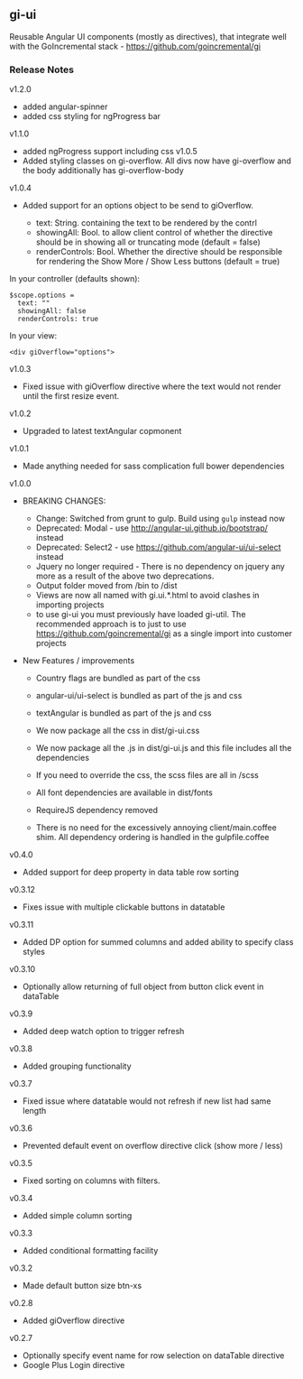 gi-ui
-------------

Reusable Angular UI components (mostly as directives), that integrate well with the GoIncremental  stack - https://github.com/goincremental/gi

### Release Notes
v1.2.0
- added angular-spinner
- added css styling for ngProgress bar

v1.1.0
- added ngProgress support including css
v1.0.5
- Added styling classes on gi-overflow.  All divs now have gi-overflow and the body additionally has gi-overflow-body

v1.0.4
- Added support for an options object to be send to giOverflow.

  - text: String. containing the text to be rendered by the contrl
  - showingAll: Bool. to allow client control of whether the directive should be in showing all or truncating mode
  (default = false)
  - renderControls: Bool. Whether the directive should be responsible for rendering the Show More / Show Less buttons (default = true)

In your controller (defaults shown):
````
$scope.options =
  text: ""
  showingAll: false
  renderControls: true
````

In your view:
````
<div giOverflow="options">

````
v1.0.3
- Fixed issue with giOverflow directive where the text would not render
until the first resize event.

v1.0.2
- Upgraded to latest textAngular copmonent

v1.0.1
- Made anything needed for sass complication full bower dependencies

v1.0.0
- BREAKING CHANGES:
  - Change: Switched from grunt to gulp.  Build using `gulp` instead now
  - Deprecated: Modal - use http://angular-ui.github.io/bootstrap/ instead
  - Deprecated: Select2 - use https://github.com/angular-ui/ui-select instead
  - Jquery no longer required - There is no dependency on jquery any more as a result of the above two deprecations.
  - Output folder moved from /bin to /dist
  - Views are now all named with gi.ui.*.html to avoid clashes in importing projects
  - to use gi-ui you must previously have loaded gi-util.  The recommended approach is to just to use https://github.com/goincremental/gi as a single import into customer projects


- New Features / improvements
  - Country flags are bundled as part of the css
  - angular-ui/ui-select is bundled as part of the js and css
  - textAngular is bundled as part of the js and css

  - We now package all the css in dist/gi-ui.css
  - We now package all the .js in dist/gi-ui.js and this file includes all the dependencies
  - If you need to override the css, the scss files are all in /scss
  - All font dependencies are available in dist/fonts
  - RequireJS dependency removed
  - There is no need for the excessively annoying client/main.coffee shim.  All dependency ordering is handled in the gulpfile.coffee

v0.4.0
- Added support for deep property in data table row sorting

v0.3.12
- Fixes issue with multiple clickable buttons in datatable

v0.3.11
- Added DP option for summed columns and added ability to specify class styles

v0.3.10
- Optionally allow returning of full object from button click event in dataTable

v0.3.9
- Added deep watch option to trigger refresh

v0.3.8
- Added grouping functionality

v0.3.7
- Fixed issue where datatable would not refresh if new list had same length

v0.3.6
- Prevented default event on overflow directive click (show more / less)

v0.3.5
- Fixed sorting on columns with filters.

v0.3.4
- Added simple column sorting

v0.3.3
- Added conditional formatting facility

v0.3.2
- Made default button size btn-xs

v0.2.8
- Added giOverflow directive

v0.2.7
- Optionally specify event name for row selection on dataTable directive
- Google Plus Login directive
